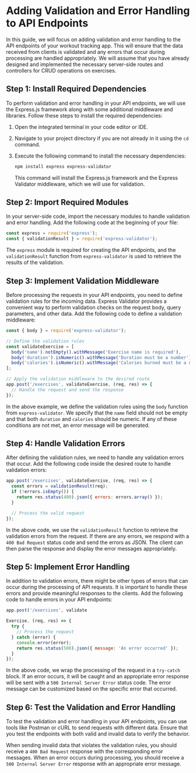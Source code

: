# Adding Validation and Error Handling to API Endpoints

In this guide, we will focus on adding validation and error handling to the API endpoints of your workout tracking app. This will ensure that the data received from clients is validated and any errors that occur during processing are handled appropriately. We will assume that you have already designed and implemented the necessary server-side routes and controllers for CRUD operations on exercises.

## Step 1: Install Required Dependencies

To perform validation and error handling in your API endpoints, we will use the Express.js framework along with some additional middleware and libraries. Follow these steps to install the required dependencies:

1. Open the integrated terminal in your code editor or IDE.

2. Navigate to your project directory if you are not already in it using the `cd` command.

3. Execute the following command to install the necessary dependencies:

   ```bash
   npm install express express-validator
   ```

   This command will install the Express.js framework and the Express Validator middleware, which we will use for validation.

## Step 2: Import Required Modules

In your server-side code, import the necessary modules to handle validation and error handling. Add the following code at the beginning of your file:

```javascript
const express = require('express');
const { validationResult } = require('express-validator');
```

The `express` module is required for creating the API endpoints, and the `validationResult` function from `express-validator` is used to retrieve the results of the validation.

## Step 3: Implement Validation Middleware

Before processing the requests in your API endpoints, you need to define validation rules for the incoming data. Express Validator provides a convenient way to perform validation checks on the request body, query parameters, and other data. Add the following code to define a validation middleware:

```javascript
const { body } = require('express-validator');

// Define the validation rules
const validateExercise = [
  body('name').notEmpty().withMessage('Exercise name is required'),
  body('duration').isNumeric().withMessage('Duration must be a number'),
  body('calories').isNumeric().withMessage('Calories burned must be a number')
];

// Apply the validation middleware to the desired route
app.post('/exercises', validateExercise, (req, res) => {
  // Handle the request and send the response
});
```

In the above example, we define the validation rules using the `body` function from `express-validator`. We specify that the `name` field should not be empty and that both `duration` and `calories` should be numeric. If any of these conditions are not met, an error message will be generated.

## Step 4: Handle Validation Errors

After defining the validation rules, we need to handle any validation errors that occur. Add the following code inside the desired route to handle validation errors:

```javascript
app.post('/exercises', validateExercise, (req, res) => {
  const errors = validationResult(req);
  if (!errors.isEmpty()) {
    return res.status(400).json({ errors: errors.array() });
  }

  // Process the valid request
});
```

In the above code, we use the `validationResult` function to retrieve the validation errors from the request. If there are any errors, we respond with a `400 Bad Request` status code and send the errors as JSON. The client can then parse the response and display the error messages appropriately.

## Step 5: Implement Error Handling

In addition to validation errors, there might be other types of errors that can occur during the processing of API requests. It is important to handle these errors and provide meaningful responses to the clients. Add the following code to handle errors in your API endpoints:

```javascript
app.post('/exercises', validate

Exercise, (req, res) => {
  try {
    // Process the request
  } catch (error) {
    console.error(error);
    return res.status(500).json({ message: 'An error occurred' });
  }
});
```

In the above code, we wrap the processing of the request in a `try-catch` block. If an error occurs, it will be caught and an appropriate error response will be sent with a `500 Internal Server Error` status code. The error message can be customized based on the specific error that occurred.

## Step 6: Test the Validation and Error Handling

To test the validation and error handling in your API endpoints, you can use tools like Postman or cURL to send requests with different data. Ensure that you test the endpoints with both valid and invalid data to verify the behavior.

When sending invalid data that violates the validation rules, you should receive a `400 Bad Request` response with the corresponding error messages. When an error occurs during processing, you should receive a `500 Internal Server Error` response with an appropriate error message.

